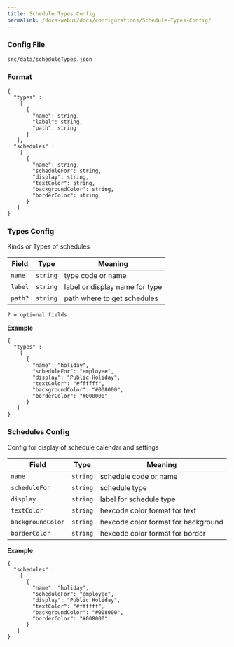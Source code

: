 ```yaml
---
title: Schedule Types Config
permalink: /docs-webui/docs/configurations/Schedule-Types-Config/
---
```


### Config File

`src/data/scheduleTypes.json`

### Format
```
{
  "types" :
    [
      {
        "name": string,
        "label": string,
        "path": string
      }
   ],
  "schedules" :
    [
      {
        "name": string,
        "scheduleFor": string,
        "display": string,
        "textColor": string,
        "backgroundColor": string,
        "borderColor": string
      }
   ]
}
```
### Types Config
Kinds or Types of schedules

| Field | Type | Meaning |
| ------------- | ------------- | ------------- |
| `name` | `string` | type code or name |
| `label` | `string` | label or display name for type |
| `path?` | `string` | path where to get schedules |

`? = optional fields`

**Example**
```
{
  "types" :
    [
      {
        "name": "holiday",
        "scheduleFor": "employee",
        "display": "Public Holiday",
        "textColor": "#ffffff",
        "backgroundColor": "#008000",
        "borderColor": "#008000"
      }
   ]
}
```
### Schedules Config
Config for display of schedule calendar and settings

| Field | Type | Meaning |
| ------------- | ------------- | ------------- |
| `name` | `string` | schedule code or name |
| `scheduleFor` | `string` | schedule type |
| `display` | `string` | label for schedule type |
| `textColor` | `string` | hexcode color format for text |
| `backgroundColor` | `string` | hexcode color format for background |
| `borderColor` | `string` | hexcode color format for border |

**Example**
```
{
  "schedules" :
    [
      {
        "name": "holiday",
        "scheduleFor": "employee",
        "display": "Public Holiday",
        "textColor": "#ffffff",
        "backgroundColor": "#008000",
        "borderColor": "#008000"
      }
   ]
}
```